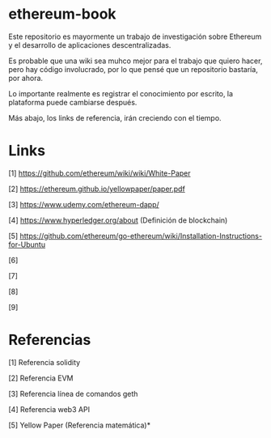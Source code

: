 # ethereum-book

Este repositorio es mayormente un trabajo de investigación sobre Ethereum y el desarrollo de aplicaciones descentralizadas.

Es probable que una wiki sea muhco mejor para el trabajo que quiero hacer, pero hay código involucrado, por lo que pensé que un repositorio bastaría, por ahora.

Lo importante realmente es registrar el conocimiento por escrito, la plataforma puede cambiarse después.

Más abajo, los links de referencia, irán creciendo con el tiempo.

# Links

[1] https://github.com/ethereum/wiki/wiki/White-Paper

[2] https://ethereum.github.io/yellowpaper/paper.pdf

[3] https://www.udemy.com/ethereum-dapp/

[4] https://www.hyperledger.org/about (Definición de blockchain)

[5] https://github.com/ethereum/go-ethereum/wiki/Installation-Instructions-for-Ubuntu

[6]

[7]

[8]

[9]

# Referencias

[1] Referencia solidity

[2] Referencia EVM

[3] Referencia línea de comandos geth

[4] Referencia web3 API

[5] Yellow Paper (Referencia matemática)*


